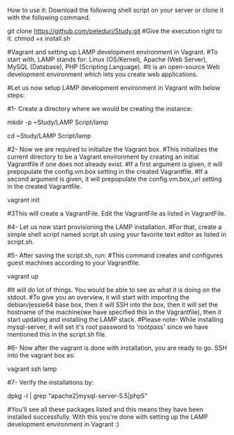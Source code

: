 How to use it:
Download the following shell script on your server or clone it with the following command.

git clone https://github.com/peleduri/Study.git
#Give the execution right to it.
chmod +x install.sh


#Vagrant and setting up LAMP development environment in Vagrant.
#To start with, LAMP stands for: Linux (OS/Kernel), Apache (Web Server), MySQL (Database), PHP (Scripting Language).
#It is an open-source Web development environment which lets you create web applications. 

#Let us now setup LAMP development environment in Vagrant with below steps:

#1- Create a directory where we would be creating the instance:

mkdir -p ~Study/LAMP Script/lamp

cd  ~Study/LAMP Script/lamp

#2- Now we are required to initialize the Vagrant box. 
#This initializes the current directory to be a Vagrant environment by creating an initial Vagrantfile if one does not already exist.
#If a first argument is given, it will prepopulate the config.vm.box setting in the created Vagrantfile.
#If a second argument is given, it will prepopulate the config.vm.box_url setting in the created Vagrantfile.

vagrant init

#3This will create a VagrantFile. Edit the VagrantFile as listed in VagrantFile.

#4- Let us now start provisioning the LAMP installation.
#For that, create a simple shell script named script.sh using your favorite text editor as listed in script.sh.

#5- After saving the script.sh, run:
#This command creates and configures guest machines according to your Vagrantfile.

vagrant up


#It will do lot of things. You would be able to see as what it is doing on the stdout. 
#To give you an overview, it will start with importing the debian/jessie64 base box, then it will SSH into the box, then it will set the hostname of the machine(we have specified this in the Vagrantfile), then it start updating and installing the LAMP stack.
#Please note- While installing mysql-server, it will set it's root password to 'rootpass' since we have mentioned this in the script.sh file.

#6- Now after the vagrant is done with installation, you are ready to go. SSH into the vagrant box as:

vagrant ssh lamp

#7- Verify the installations by:

dpkg -l | grep "apache2\|mysql-server-5.5\|php5"


#You'll see all these packages listed and this means they have been installed successfully. With this you're done with setting up the LAMP development environment in Vagrant :)
